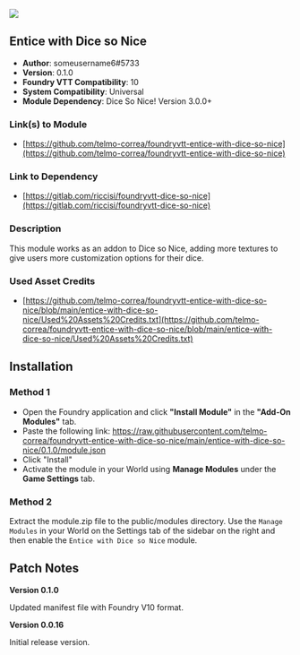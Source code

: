 ![](https://img.shields.io/badge/Foundry-v9-informational)
## Entice with Dice so Nice

* **Author**: someusername6#5733
* **Version**: 0.1.0
* **Foundry VTT Compatibility**: 10
* **System Compatibility**: Universal
* **Module Dependency**: Dice So Nice! Version 3.0.0+

### Link(s) to Module
* [https://github.com/telmo-correa/foundryvtt-entice-with-dice-so-nice](https://github.com/telmo-correa/foundryvtt-entice-with-dice-so-nice)

### Link to Dependency
* [https://gitlab.com/riccisi/foundryvtt-dice-so-nice](https://gitlab.com/riccisi/foundryvtt-dice-so-nice)

### Description
This module works as an addon to Dice so Nice, adding more textures to give users more customization options for their dice.

### Used Asset Credits
* [https://github.com/telmo-correa/foundryvtt-entice-with-dice-so-nice/blob/main/entice-with-dice-so-nice/Used%20Assets%20Credits.txt](https://github.com/telmo-correa/foundryvtt-entice-with-dice-so-nice/blob/main/entice-with-dice-so-nice/Used%20Assets%20Credits.txt)

## Installation
### Method 1
* Open the Foundry application and click **"Install Module"** in the **"Add-On Modules"** tab.
* Paste the following link: https://raw.githubusercontent.com/telmo-correa/foundryvtt-entice-with-dice-so-nice/main/entice-with-dice-so-nice/0.1.0/module.json
* Click "Install"
* Activate the module in your World using **Manage Modules** under the **Game Settings** tab.

### Method 2
Extract the module.zip file to the public/modules directory. Use the `Manage Modules` in your World on the Settings tab of the sidebar on the right and then enable the `Entice with Dice so Nice` module.

## Patch Notes

**Version 0.1.0**

Updated manifest file with Foundry V10 format.

**Version 0.0.16**

Initial release version.
